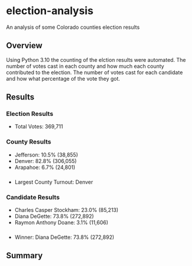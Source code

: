 # election-analysis
An analysis of some Colorado counties election results

## Overview
Using Python 3.10 the counting of the elction results were automated. The number of votes cast in each county and how much each county contributed to the election. The number of votes cast for each candidate  and how what percentage of the vote they got.
## Results
### Election Results
* Total Votes: 369,711
###
### County Results
* Jefferson:  10.5% (38,855)
* Denver:     82.8% (306,055)
* Arapahoe:   6.7% (24,801)
###
* Largest County Turnout: Denver
###
### Candidate Results
* Charles Casper Stockham: 23.0% (85,213)
* Diana DeGette: 73.8% (272,892)
* Raymon Anthony Doane: 3.1% (11,606)
###
* Winner: Diana DeGette: 73.8% (272,892)
## Summary
